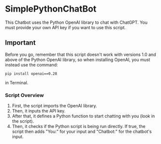 # SimplePythonChatBot
This Chatbot uses the Python OpenAI library to chat with ChatGPT. You must provide your own API key if you want to use this script.

## Important
Before you go, remember that this script doesn't work with versions 1.0 and above of the Python OpenAI library, so when installing OpenAI, you must instead use the command:

`pip install openai==0.28`

in Terminal.

### Script Overview
1. First, the script imports the OpenAI library.
2. Then, it inputs the API key.
3. After that, it defines a Python function to start chatting with you (look in the script).
4. Then, it checks if the Python script is being run directly. If true, the script then adds "You:" for your input and "Chatbot:" for the chatbot's input.
